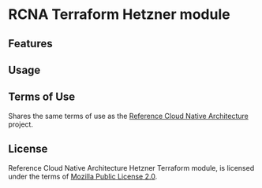 # RCNA Terraform Hetzner module

## Features

## Usage

## Terms of Use

Shares the same terms of use as the [Reference Cloud Native Architecture](../../README.md#terms-of-use) project.

## License

Reference Cloud Native Architecture Hetzner Terraform module, is licensed under the terms of [Mozilla Public License 2.0](../../LICENSE).
